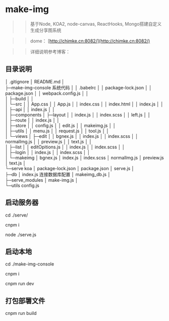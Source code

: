 # make-img
>>基于Node, KOA2, node-canvas, ReactHooks, Mongo搭建自定义生成分享图系统

>> dome： [http://chimke.cn:8082/](http://chimke.cn:8082/)

>> 详细说明参考博客：

## 目录说明
│  .gitignore
│  README.md
│  
├─make-img-console            系统代码
│  │  .babelrc
│  │  package-lock.json
│  │  package.json
│  │  webpack.config.js
│  │  
│  ├─build
│  │      
│  └─src
│      │  App.css
│      │  App.js
│      │  index.css
│      │  index.html
│      │  index.js
│      │  
│      ├─api
│      │      index.js
│      │      
│      ├─components
│      ├─layout
│      │      index.js
│      │      index.scss
│      │      left.js
│      │      
│      ├─route
│      │      index.js
│      │      
│      ├─store
│      │      config.js
│      │      edit.js
│      │      makeimg.js
│      │      
│      ├─utils
│      │      menu.js
│      │      request.js
│      │      tool.js
│      │      
│      └─views
│          ├─edit
│          │      bgnex.js
│          │      index.js
│          │      index.scss
│          │      normalImg.js
│          │      preview.js
│          │      text.js
│          │      
│          ├─list
│          │      editOpitions.js
│          │      index.js
│          │      index.scss
│          │      
│          ├─login
│          │      index.js
│          │      index.scss
│          │      
│          └─makeimg
│                  bgnex.js
│                  index.js
│                  index.scss
│                  normalImg.js
│                  preview.js
│                  text.js
│                  
└─serve                               koa 
    │  package-lock.json
    │  package.json
    │  serve.js
    │  
    ├─db
    │      index.js                  连接数据库配置
    │      makeimg_db.js
    │      
    ├─serve_modules
    │      make-img.js
    │      
    └─utils
            config.js
            

## 启动服务器

cd ./serve/

cnpm i 

node ./serve.js

## 启动本地

cd ./make-img-console

cnpm i

cnpm run dev

## 打包部署文件

cnpm run build
